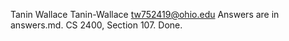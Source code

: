 ﻿Tanin Wallace
Tanin-Wallace
tw752419@ohio.edu
Answers are in answers.md.
CS 2400, Section 107.
Done.
